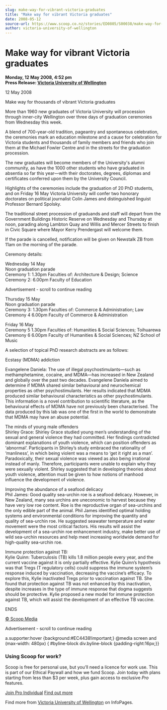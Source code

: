 ```yaml
---
slug: make-way-for-vibrant-victoria-graduates
title: "Make way for vibrant Victoria graduates"
date: 2008-05-12
source-url: https://www.scoop.co.nz/stories/ED0805/S00038/make-way-for-vibrant-victoria-graduates.htm
author: victoria-university-of-wellington
---
```

Make way for vibrant Victoria graduates
=======================================

**Monday, 12 May 2008, 4:52 pm**  
**Press Release: [Victoria University of Wellington](https://info.scoop.co.nz/Victoria_University_of_Wellington)**

12 May 2008

Make way for thousands of vibrant Victoria graduates

More than 1960 new graduates of Victoria University will procession through inner-city Wellington over three days of graduation ceremonies from Wednesday this week.

A blend of 700-year-old tradition, pageantry and spontaneous celebration, the ceremonies mark an education milestone and a cause for celebration for Victoria students and thousands of family members and friends who join them at the Michael Fowler Centre and in the streets for the graduation procession.

The new graduates will become members of the University's alumni community, as have the 1000 other students who have graduated in absentia so far this year—with their doctorates, degrees, diplomas and certificates conferred upon them by the University Council.

Highlights of the ceremonies include the graduation of 20 PhD students, and on Friday 16 May Victoria University will confer two honorary doctorates on political journalist Colin James and distinguished linguist Professor Bernard Spolsky.

The traditional street procession of graduands and staff will depart from the Government Buildings Historic Reserve on Wednesday and Thursday at noon, parading along Lambton Quay and Willis and Mercer Streets to finish in Civic Square where Mayor Kerry Prendergast will welcome them.

If the parade is cancelled, notification will be given on Newstalk ZB from 11am on the morning of the parade.

Ceremony details:

Wednesday 14 May  
Noon graduation parade  
Ceremony 1: 1.30pm Faculties of: Architecture & Design; Science  
Ceremony 2: 6.00pm Faculty of Education

Advertisement - scroll to continue reading





Thursday 15 May  
Noon graduation parade  
Ceremony 3: 1.30pm Faculties of: Commerce & Administration; Law  
Ceremony 4 6.00pm Faculty of Commerce & Administration

Friday 16 May  
Ceremony 5 1.30pm Faculties of: Humanities & Social Sciences; Toihuarewa  
Ceremony 6 6.00pm Faculty of Humanities & Social Sciences; NZ School of Music

A selection of topical PhD research abstracts are as follows:

Ecstasy (MDMA) addiction

Evangelene Daniela: The use of illegal psychostimulants—such as methamphetamine, cocaine, and MDMA—has increased in New Zealand and globally over the past two decades. Evangelene Daniela aimed to determine if MDMA shared similar behavioural and neurochemical properties as other psychostimulants. Her results indicated that MDMA produced similar behavioural characteristics as other psychostimulants. This information is a novel contribution to scientific literature, as the behavioural effects of MDMA have not previously been characterised. The data produced by this lab was one of the first in the world to demonstrate that MDMA may have an abuse potential.

The minds of young male offenders  
Shirley Grace: Shirley Grace studied young men’s understanding of the sexual and general violence they had committed. Her findings contradicted dominant explanations of youth violence, which can position offenders as ‘abnormal’. Participants in Shirley’s study embraced the rationality of ‘manliness’, in which being violent was a means to ‘get it right as a man’. Paradoxically, their sexual violence was viewed as also being irrational instead of manly. Therefore, participants were unable to explain why they were sexually violent. Shirley suggested that in developing theories about youth violence, attention must be given to how notions of manhood influence the development of violence.

Improving the abundance of a seafood delicacy  
Phil James: Good quality sea-urchin roe is a seafood delicacy. However, in New Zealand, many sea urchins are uneconomic to harvest because they have very low roe content. Roe is the reproductive organ of sea-urchins and the only edible part of the animal. Phil James identified optimal holding systems and environmental conditions for improving the quantity and quality of sea-urchin roe. He suggested seawater temperature and water movement were the most critical factors. His results will assist the development of a sea-urchin roe enhancement industry, make better use of wild sea-urchin resources and help meet increasing worldwide demand for high-quality sea-urchin roe.

Immune protection against TB:  
Kylie Quinn: Tuberculosis (TB) kills 1.8 million people every year, and the current vaccine against it is only partially effective. Kylie Quinn’s hypothesis was that Tregs (T regulatory cells) could suppress the immune system’s response induced by vaccination, decreasing the vaccine’s efficacy. To explore this, Kylie inactivated Tregs prior to vaccination against TB. She found that protection against TB was not enhanced by this inactivation, despite increases in the type of immune response that dogma suggests should be protective. Kylie proposed a new model for immune protection against TB, which will assist the development of an effective TB vaccine.

ENDS

  

[© Scoop Media](http://www.scoop.co.nz/about/terms.html)  

Advertisement - scroll to continue reading



a.supporter:hover {background:#EC4438!important;} @media screen and (max-width: 480px) { #byline-block div.byline-block {padding-right:16px;}}

### Using Scoop for work?

Scoop is free for personal use, but you’ll need a licence for work use. This is part of our Ethical Paywall and how we fund Scoop. Join today with plans starting from less than $3 per week, plus gain access to exclusive _Pro_ features.  
  
[Join Pro Individual](https://pro.scoop.co.nz/Individual/?from=ProIn24) [Find out more](https://pro.scoop.co.nz/using-scoop-for-work/?from=ProIn24)

Find more from [Victoria University of Wellington](https://info.scoop.co.nz/Victoria_University_of_Wellington) on InfoPages.
